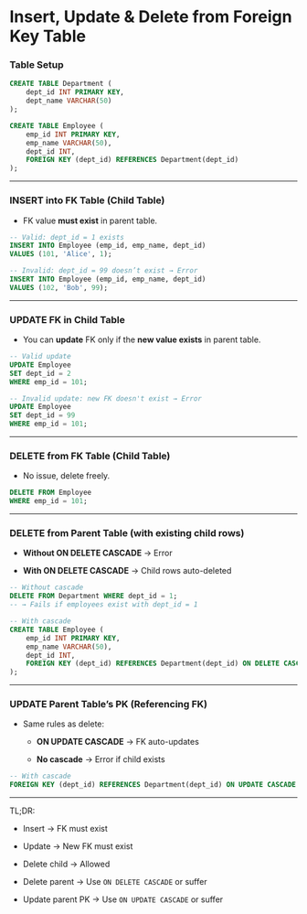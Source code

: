 # Insert, Update & Delete from Foreign Key Table

###  Table Setup

```sql
CREATE TABLE Department (
    dept_id INT PRIMARY KEY,
    dept_name VARCHAR(50)
);

CREATE TABLE Employee (
    emp_id INT PRIMARY KEY,
    emp_name VARCHAR(50),
    dept_id INT,
    FOREIGN KEY (dept_id) REFERENCES Department(dept_id)
);
```

---

###  INSERT into FK Table (Child Table)

- FK value **must exist** in parent table.
    

```sql
-- Valid: dept_id = 1 exists
INSERT INTO Employee (emp_id, emp_name, dept_id)
VALUES (101, 'Alice', 1);

-- Invalid: dept_id = 99 doesn’t exist → Error
INSERT INTO Employee (emp_id, emp_name, dept_id)
VALUES (102, 'Bob', 99);
```

---

###  UPDATE FK in Child Table

- You can **update** FK only if the **new value exists** in parent table.
    

```sql
-- Valid update
UPDATE Employee
SET dept_id = 2
WHERE emp_id = 101;

-- Invalid update: new FK doesn't exist → Error
UPDATE Employee
SET dept_id = 99
WHERE emp_id = 101;
```

---

###  DELETE from FK Table (Child Table)

- No issue, delete freely.
    

```sql
DELETE FROM Employee
WHERE emp_id = 101;
```

---

###  DELETE from Parent Table (with existing child rows)

- **Without ON DELETE CASCADE** → Error
    
- **With ON DELETE CASCADE** → Child rows auto-deleted
    

```sql
-- Without cascade
DELETE FROM Department WHERE dept_id = 1;
-- → Fails if employees exist with dept_id = 1

-- With cascade
CREATE TABLE Employee (
    emp_id INT PRIMARY KEY,
    emp_name VARCHAR(50),
    dept_id INT,
    FOREIGN KEY (dept_id) REFERENCES Department(dept_id) ON DELETE CASCADE
);
```

---

###  UPDATE Parent Table’s PK (Referencing FK)

- Same rules as delete:
    
    - **ON UPDATE CASCADE** → FK auto-updates
        
    - **No cascade** → Error if child exists
        

```sql
-- With cascade
FOREIGN KEY (dept_id) REFERENCES Department(dept_id) ON UPDATE CASCADE
```

---

TL;DR:

- Insert → FK must exist
    
- Update → New FK must exist
    
- Delete child → Allowed
    
- Delete parent → Use `ON DELETE CASCADE` or suffer
    
- Update parent PK → Use `ON UPDATE CASCADE` or suffer
    